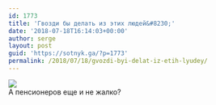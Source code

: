 ```yaml
---
id: 1773
title: 'Гвозди бы делать из этих людей&#8230;'
date: '2018-07-18T16:14:03+00:00'
author: serge
layout: post
guid: 'https://sotnyk.ga/?p=1773'
permalink: /2018/07/18/gvozdi-byi-delat-iz-etih-lyudey/
---
```


[![](http://localhost/wp-content/uploads/2018/07/notice-300x212.jpg)](http://localhost/wp-content/uploads/2018/07/notice.jpg)  
А пенсионеров еще и не жалко?